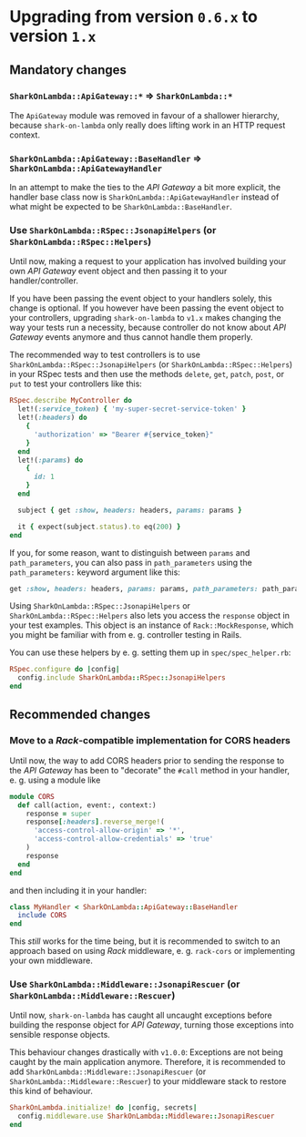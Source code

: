 # Upgrading from version `0.6.x` to version `1.x`

## Mandatory changes

### `SharkOnLambda::ApiGateway::*` => `SharkOnLambda::*`

The `ApiGateway` module was removed in favour of a shallower hierarchy, because
`shark-on-lambda` only really does lifting work in an HTTP request context.

### `SharkOnLambda::ApiGateway::BaseHandler` => `SharkOnLambda::ApiGatewayHandler`

In an attempt to make the ties to the _API Gateway_ a bit more explicit, the
handler base class now is `SharkOnLambda::ApiGatewayHandler` instead of what
might be expected to be `SharkOnLambda::BaseHandler`.  

### Use `SharkOnLambda::RSpec::JsonapiHelpers` (or `SharkOnLambda::RSpec::Helpers`)

Until now, making a request to your application has involved building your own
_API Gateway_ event object and then passing it to your handler/controller.

If you have been passing the event object to your handlers solely, this change
is optional. If you however have been passing the event object to your 
controllers, upgrading `shark-on-lambda` to `v1.x` makes changing the way your
tests run a necessity, because controller do not know about _API Gateway_ events
anymore and thus cannot handle them properly.

The recommended way to test controllers is to use 
`SharkOnLambda::RSpec::JsonapiHelpers` (or `SharkOnLambda::RSpec::Helpers`) in
your RSpec tests and then use the methods `delete`, `get`, `patch`, `post`, or
`put` to test your controllers like this:

```ruby
RSpec.describe MyController do
  let!(:service_token) { 'my-super-secret-service-token' }
  let!(:headers) do
    {
      'authorization' => "Bearer #{service_token}"
    }
  end    
  let!(:params) do
    {
      id: 1
    }
  end

  subject { get :show, headers: headers, params: params }

  it { expect(subject.status).to eq(200) }
end
```

If you, for some reason, want to distinguish between `params` and 
`path_parameters`, you can also pass in `path_parameters` using the
`path_parameters:` keyword argument like this:

```ruby
get :show, headers: headers, params: params, path_parameters: path_parameters
```

Using `SharkOnLambda::RSpec::JsonapiHelpers` or `SharkOnLambda::RSpec::Helpers`
also lets you access the `response` object in your test examples. This object
is an instance of `Rack::MockResponse`, which you might be familiar with from
e. g. controller testing in Rails.

You can use these helpers by e. g. setting them up in `spec/spec_helper.rb`:

```ruby
RSpec.configure do |config|
  config.include SharkOnLambda::RSpec::JsonapiHelpers
end
```

## Recommended changes

### Move to a _Rack_-compatible implementation for CORS headers

Until now, the way to add CORS headers prior to sending the response to the 
_API Gateway_ has been to "decorate" the `#call` method in your handler, e. g.
using a module like

```ruby
module CORS
  def call(action, event:, context:)
    response = super
    response[:headers].reverse_merge!(
      'access-control-allow-origin' => '*',
      'access-control-allow-credentials' => 'true'
    )
    response
  end
end
```  

and then including it in your handler:

```ruby
class MyHandler < SharkOnLambda::ApiGateway::BaseHandler
  include CORS
end
```

This _still_ works for the time being, but it is recommended to switch to an
approach based on using _Rack_ middleware, e. g. `rack-cors` or implementing
your own middleware.

### Use `SharkOnLambda::Middleware::JsonapiRescuer` (or `SharkOnLambda::Middleware::Rescuer`)

Until now, `shark-on-lambda` has caught all uncaught exceptions before building
the response object for _API Gateway_, turning those exceptions into sensible
response objects.

This behaviour changes drastically with `v1.0.0`: Exceptions are not being
caught by the main application anymore. Therefore, it is recommended to add
`SharkOnLambda::Middleware::JsonapiRescuer`
(or `SharkOnLambda::Middleware::Rescuer`) to your middleware stack to restore
this kind of behaviour.

```ruby
SharkOnLambda.initialize! do |config, secrets|
  config.middleware.use SharkOnLambda::Middleware::JsonapiRescuer
end
``` 
